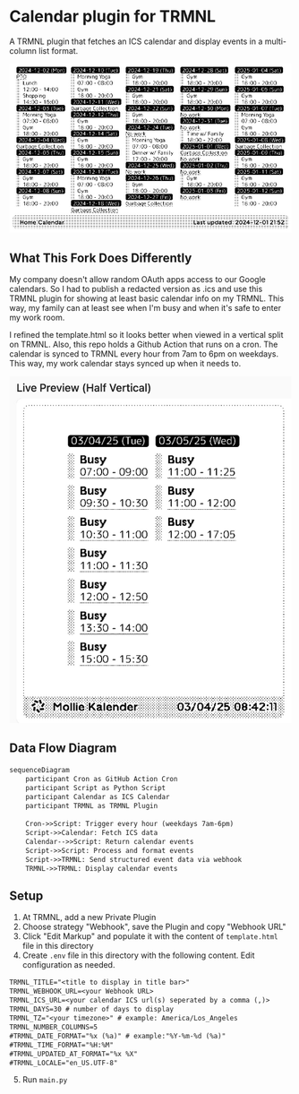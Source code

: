 # Calendar plugin for TRMNL

A TRMNL plugin that fetches an ICS calendar and display events in a multi-column list format.

![screenshot](.github/assets/sample.jpg)

## What This Fork Does Differently

My company doesn't allow random OAuth apps access to our Google calendars. So I had to publish a redacted version as .ics and use this TRMNL plugin for showing at least basic calendar info on my TRMNL. This way, my family can at least see when I'm busy and when it's safe to enter my work room.

I refined the template.html so it looks better when viewed in a vertical split on TRMNL. Also, this repo holds a Github Action that runs on a cron. The calendar is synced to TRMNL every hour from 7am to 6pm on weekdays. This way, my work calendar stays synced up when it needs to.

![screenshot](.github/assets/vertical.jpeg)

## Data Flow Diagram

```mermaid
sequenceDiagram
    participant Cron as GitHub Action Cron
    participant Script as Python Script
    participant Calendar as ICS Calendar
    participant TRMNL as TRMNL Plugin

    Cron->>Script: Trigger every hour (weekdays 7am-6pm)
    Script->>Calendar: Fetch ICS data
    Calendar-->>Script: Return calendar events
    Script->>Script: Process and format events
    Script->>TRMNL: Send structured event data via webhook
    TRMNL->>TRMNL: Display calendar events
```

## Setup

1. At TRMNL, add a new Private Plugin
2. Choose strategy "Webhook", save the Plugin and copy "Webhook URL"
3. Click "Edit Markup" and populate it with the content of `template.html` file in this directory
4. Create `.env` file in this directory with the following content. Edit configuration as needed.

```
TRMNL_TITLE="<title to display in title bar>"
TRMNL_WEBHOOK_URL=<your Webhook URL>
TRMNL_ICS_URL=<your calendar ICS url(s) seperated by a comma (,)>
TRMNL_DAYS=30 # number of days to display
TRMNL_TZ="<your timezone>" # example: America/Los_Angeles
TRMNL_NUMBER_COLUMNS=5
#TRMNL_DATE_FORMAT="%x (%a)" # example:"%Y-%m-%d (%a)"
#TRMNL_TIME_FORMAT="%H:%M"
#TRMNL_UPDATED_AT_FORMAT="%x %X"
#TRMNL_LOCALE="en_US.UTF-8"
```

5. Run `main.py`
